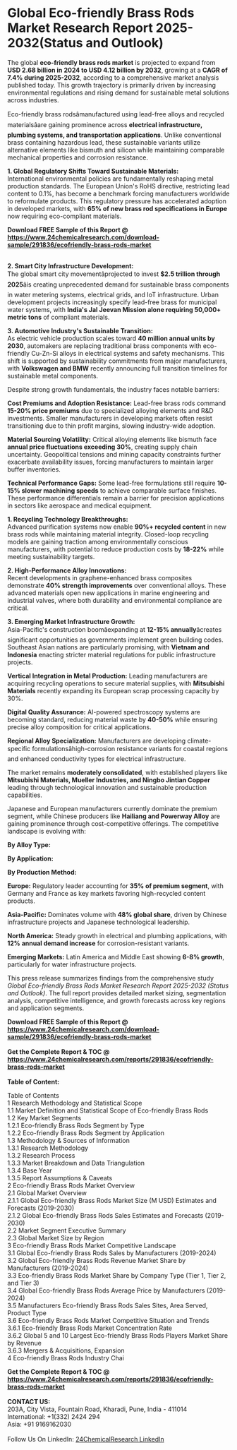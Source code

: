 <h1>Global Eco-friendly Brass Rods Market Research Report 2025-2032(Status and Outlook)</h1><p>The global <strong>eco-friendly brass rods market</strong> is projected to expand from <strong>USD 2.68 billion in 2024 to USD 4.12 billion by 2032</strong>, growing at a <strong>CAGR of 7.4% during 2025-2032</strong>, according to a comprehensive market analysis published today. This growth trajectory is primarily driven by increasing environmental regulations and rising demand for sustainable metal solutions across industries.</p><p>Eco-friendly brass rodsâmanufactured using lead-free alloys and recycled materialsâare gaining prominence across <strong>electrical infrastructure, plumbing systems, and transportation applications</strong>. Unlike conventional brass containing hazardous lead, these sustainable variants utilize alternative elements like bismuth and silicon while maintaining comparable mechanical properties and corrosion resistance.</p><p><strong>1. Global Regulatory Shifts Toward Sustainable Materials:</strong><br>
International environmental policies are fundamentally reshaping metal production standards. The European Union's RoHS directive, restricting lead content to 0.1%, has become a benchmark forcing manufacturers worldwide to reformulate products. This regulatory pressure has accelerated adoption in developed markets, with <strong>65% of new brass rod specifications in Europe</strong> now requiring eco-compliant materials.</p><div><b>Download FREE Sample of this Report @ 
            <a href="https://www.24chemicalresearch.com/download-sample/291836/ecofriendly-brass-rods-market">
            https://www.24chemicalresearch.com/download-sample/291836/ecofriendly-brass-rods-market</a></b></div><br><p><strong>2. Smart City Infrastructure Development:</strong><br>
The global smart city movementâprojected to invest <strong>$2.5 trillion through 2025</strong>âis creating unprecedented demand for sustainable brass components in water metering systems, electrical grids, and IoT infrastructure. Urban development projects increasingly specify lead-free brass for municipal water systems, with <strong>India's Jal Jeevan Mission alone requiring 50,000+ metric tons</strong> of compliant materials.</p><p><strong>3. Automotive Industry's Sustainable Transition:</strong><br>
As electric vehicle production scales toward <strong>40 million annual units by 2030</strong>, automakers are replacing traditional brass components with eco-friendly Cu-Zn-Si alloys in electrical systems and safety mechanisms. This shift is supported by sustainability commitments from major manufacturers, with <strong>Volkswagen and BMW</strong> recently announcing full transition timelines for sustainable metal components.</p><p>Despite strong growth fundamentals, the industry faces notable barriers:</p><p><strong>Cost Premiums and Adoption Resistance:</strong> Lead-free brass rods command <strong>15-20% price premiums</strong> due to specialized alloying elements and R&amp;D investments. Smaller manufacturers in developing markets often resist transitioning due to thin profit margins, slowing industry-wide adoption.</p><p><strong>Material Sourcing Volatility:</strong> Critical alloying elements like bismuth face <strong>annual price fluctuations exceeding 30%</strong>, creating supply chain uncertainty. Geopolitical tensions and mining capacity constraints further exacerbate availability issues, forcing manufacturers to maintain larger buffer inventories.</p><p><strong>Technical Performance Gaps:</strong> Some lead-free formulations still require <strong>10-15% slower machining speeds</strong> to achieve comparable surface finishes. These performance differentials remain a barrier for precision applications in sectors like aerospace and medical equipment.</p><p><strong>1. Recycling Technology Breakthroughs:</strong><br>
Advanced purification systems now enable <strong>90%+ recycled content</strong> in new brass rods while maintaining material integrity. Closed-loop recycling models are gaining traction among environmentally conscious manufacturers, with potential to reduce production costs by <strong>18-22%</strong> while meeting sustainability targets.</p><p><strong>2. High-Performance Alloy Innovations:</strong><br>
Recent developments in graphene-enhanced brass composites demonstrate <strong>40% strength improvements</strong> over conventional alloys. These advanced materials open new applications in marine engineering and industrial valves, where both durability and environmental compliance are critical.</p><p><strong>3. Emerging Market Infrastructure Growth:</strong><br>
Asia-Pacific's construction boomâexpanding at <strong>12-15% annually</strong>âcreates significant opportunities as governments implement green building codes. Southeast Asian nations are particularly promising, with <strong>Vietnam and Indonesia</strong> enacting stricter material regulations for public infrastructure projects.</p><p><strong>Vertical Integration in Metal Production:</strong> Leading manufacturers are acquiring recycling operations to secure material supplies, with <strong>Mitsubishi Materials</strong> recently expanding its European scrap processing capacity by 30%.</p><p><strong>Digital Quality Assurance:</strong> AI-powered spectroscopy systems are becoming standard, reducing material waste by <strong>40-50%</strong> while ensuring precise alloy composition for critical applications.</p><p><strong>Regional Alloy Specialization:</strong> Manufacturers are developing climate-specific formulationsâhigh-corrosion resistance variants for coastal regions and enhanced conductivity types for electrical infrastructure.</p><p>The market remains <strong>moderately consolidated</strong>, with established players like <strong>Mitsubishi Materials, Mueller Industries, and Ningbo Jintian Copper</strong> leading through technological innovation and sustainable production capabilities.</p><p>Japanese and European manufacturers currently dominate the premium segment, while Chinese producers like <strong>Hailiang and Powerway Alloy</strong> are gaining prominence through cost-competitive offerings. The competitive landscape is evolving with:</p><p><strong>By Alloy Type:</strong></p><p><strong>By Application:</strong></p><p><strong>By Production Method:</strong></p><p><strong>Europe:</strong> Regulatory leader accounting for <strong>35% of premium segment</strong>, with Germany and France as key markets favoring high-recycled content products.</p><p><strong>Asia-Pacific:</strong> Dominates volume with <strong>48% global share</strong>, driven by Chinese infrastructure projects and Japanese technological leadership.</p><p><strong>North America:</strong> Steady growth in electrical and plumbing applications, with <strong>12% annual demand increase</strong> for corrosion-resistant variants.</p><p><strong>Emerging Markets:</strong> Latin America and Middle East showing <strong>6-8% growth</strong>, particularly for water infrastructure projects.</p><p>This press release summarizes findings from the comprehensive study <em>Global Eco-friendly Brass Rods Market Research Report 2025-2032 (Status and Outlook)</em>. The full report provides detailed market sizing, segmentation analysis, competitive intelligence, and growth forecasts across key regions and application segments.</p><div><b>Download FREE Sample of this Report @ 
            <a href="https://www.24chemicalresearch.com/download-sample/291836/ecofriendly-brass-rods-market">
            https://www.24chemicalresearch.com/download-sample/291836/ecofriendly-brass-rods-market</a></b></div><br><div><b>Get the Complete Report & TOC @ 
            <a href="https://www.24chemicalresearch.com/reports/291836/ecofriendly-brass-rods-market">
            https://www.24chemicalresearch.com/reports/291836/ecofriendly-brass-rods-market</a></b></div><br>
            <b>Table of Content:</b><p>Table of Contents<br />
1 Research Methodology and Statistical Scope<br />
1.1 Market Definition and Statistical Scope of Eco-friendly Brass Rods<br />
1.2 Key Market Segments<br />
1.2.1 Eco-friendly Brass Rods Segment by Type<br />
1.2.2 Eco-friendly Brass Rods Segment by Application<br />
1.3 Methodology & Sources of Information<br />
1.3.1 Research Methodology<br />
1.3.2 Research Process<br />
1.3.3 Market Breakdown and Data Triangulation<br />
1.3.4 Base Year<br />
1.3.5 Report Assumptions & Caveats<br />
2 Eco-friendly Brass Rods Market Overview<br />
2.1 Global Market Overview<br />
2.1.1 Global Eco-friendly Brass Rods Market Size (M USD) Estimates and Forecasts (2019-2030)<br />
2.1.2 Global Eco-friendly Brass Rods Sales Estimates and Forecasts (2019-2030)<br />
2.2 Market Segment Executive Summary<br />
2.3 Global Market Size by Region<br />
3 Eco-friendly Brass Rods Market Competitive Landscape<br />
3.1 Global Eco-friendly Brass Rods Sales by Manufacturers (2019-2024)<br />
3.2 Global Eco-friendly Brass Rods Revenue Market Share by Manufacturers (2019-2024)<br />
3.3 Eco-friendly Brass Rods Market Share by Company Type (Tier 1, Tier 2, and Tier 3)<br />
3.4 Global Eco-friendly Brass Rods Average Price by Manufacturers (2019-2024)<br />
3.5 Manufacturers Eco-friendly Brass Rods Sales Sites, Area Served, Product Type<br />
3.6 Eco-friendly Brass Rods Market Competitive Situation and Trends<br />
3.6.1 Eco-friendly Brass Rods Market Concentration Rate<br />
3.6.2 Global 5 and 10 Largest Eco-friendly Brass Rods Players Market Share by Revenue<br />
3.6.3 Mergers & Acquisitions, Expansion<br />
4 Eco-friendly Brass Rods Industry Chai</p><div><b>Get the Complete Report & TOC @ 
            <a href="https://www.24chemicalresearch.com/reports/291836/ecofriendly-brass-rods-market">
            https://www.24chemicalresearch.com/reports/291836/ecofriendly-brass-rods-market</a></b></div><br><b>CONTACT US:</b><br>
            203A, City Vista, Fountain Road, Kharadi, Pune, India - 411014<br>
            International: +1(332) 2424 294<br>
            Asia: +91 9169162030 <br><br>
            Follow Us On LinkedIn: <a href="https://www.linkedin.com/company/24chemicalresearch/">24ChemicalResearch LinkedIn</a>
